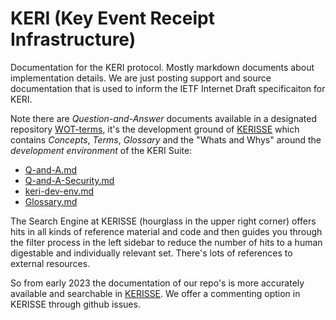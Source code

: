 # KERI (Key Event Receipt Infrastructure)

Documentation for the KERI protocol. Mostly markdown documents about implementation details. We are just posting support and source documentation that is used to inform the IETF Internet Draft specificaiton for KERI.

Note there are *Question-and-Answer* documents available in a designated repository [WOT-terms](https://github.com/WebOfTrust/WOT-terms), it's the development ground of [KERISSE](kerisse.org) which contains *Concepts*, *Terms*, *Glossary* and the "Whats and Whys" around the *development environment* of the KERI Suite:

- [Q-and-A.md](https://github.com/WebOfTrust/WOT-terms/blob/main/docs/07_education/q-and-a.md)
- [Q-and-A-Security.md](https://github.com/WebOfTrust/WOT-terms/blob/main/docs/07_education/q-and-a-security.md)
- [keri-dev-env.md](https://github.com/WebOfTrust/WOT-terms/blob/main/docs/06_concepts/keri-dev-env.md)
- [Glossary.md](https://github.com/WebOfTrust/WOT-terms/blob/main/static/glossary.html)

The Search Engine at KERISSE (hourglass in the upper right corner) offers hits in all kinds of reference material and code and then guides you through the filter process in the left sidebar to reduce the number of hits to a human digestable and individually relevant set.
There's lots of references to external resources.

So from early 2023 the documentation of our repo's is more accurately available and searchable in [KERISSE](https://weboftrust.github.io/WOT-terms). We offer a commenting option in KERISSE through github issues.
